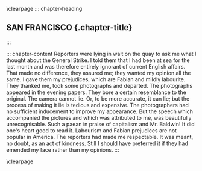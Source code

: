 \clearpage
::: chapter-heading
## SAN FRANCISCO {.chapter-title}
:::

::: chapter-content
Reporters were lying in wait on the quay to ask me what I thought about
the General Strike. I told them that I had been at sea for the last
month and was therefore entirely ignorant of current English affairs.
That made no difference, they assured me; they wanted my opinion all the
same. I gave them my prejudices, which are Fabian and mildly labourite.
They thanked me, took some photographs and departed. The photographs
appeared in the evening papers. They bore a certain resemblance to the
original. The camera cannot lie. Or, to be more accurate, it can lie;
but the process of making it lie is tedious and expensive. The
photographers had no sufficient inducement to improve my appearance. But
the speech which accompanied the pictures and which was attributed to
me, was beautifully unrecognisable. Such a paean in praise of capitalism
and Mr. Baldwin! It did one's heart good to read it. Labourism and
Fabian prejudices are not popular in America. The reporters had made me
respectable. It was meant, no doubt, as an act of kindness. Still I
should have preferred it if they had emended my face rather than my
opinions.
:::


\clearpage

